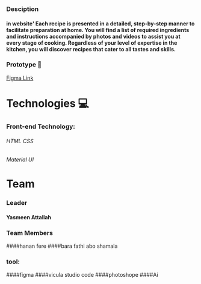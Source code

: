 ### Desciption
#### in website' Each recipe is presented in a detailed, step-by-step manner to facilitate preparation at home. You will find a list of required ingredients and instructions accompanied by photos and videos to assist you at every stage of cooking. Regardless of your level of expertise in the kitchen, you will discover recipes that cater to all tastes and skills.
### Prototype 🎨
[Figma Link](https://www.figma.com/file/tHwhUHP4RQJF3ebkv4L54I/recipes?type=design&node-id=0-1&t=ivBfSBqgeJKha3fi-0)   

# Technologies 💻
### Front-end Technology:
###### HTML CSS
###### Material UI

# Team
### Leader
#### Yasmeen Attallah
### Team Members 
####hanan fere
####bara fathi abo shamala              


### tool:
####figma
####vicula studio code
####photoshope
####Ai

